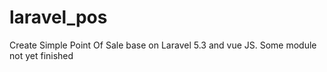 # laravel_pos
Create Simple Point Of Sale base on Laravel 5.3 and vue JS. Some module not yet finished
